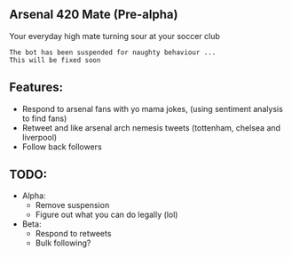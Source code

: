 ## Arsenal 420 Mate (Pre-alpha)
Your everyday high mate turning sour at your soccer club

```
The bot has been suspended for naughty behaviour ...
This will be fixed soon
```
Features:
- 
- Respond to arsenal fans with yo mama jokes, (using sentiment analysis to find fans)
- Retweet and like arsenal arch nemesis tweets (tottenham, chelsea and liverpool)
- Follow back followers

TODO:
- 
- Alpha: 
    - Remove suspension  
    - Figure out what you can do legally (lol)
- Beta: 
    - Respond to retweets 
    - Bulk following?



